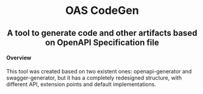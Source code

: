<h1 align="center">OAS CodeGen</h1>
<h2 align="center">A tool to generate code and other artifacts based on OpenAPI Specification file</h2>
<p></p>

#### Overview

This tool was created based on two existent ones: openapi-generator and swagger-generator, but it has a completely redesigned structure, with different API, extension points and default implementations.
